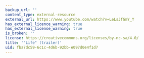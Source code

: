 ```yaml
---
backup_url: ''
content_type: external-resource
external_url: https://www.youtube.com/watch?v=LeLsJfGmY_Y
has_external_licence_warning: true
has_external_license_warning: true
is_broken: ''
license: https://creativecommons.org/licenses/by-nc-sa/4.0/
title: '"Life" (trailer)'
uid: fba7dc59-6c1c-4d6b-92bb-e097d0e4f1d7
---
```

